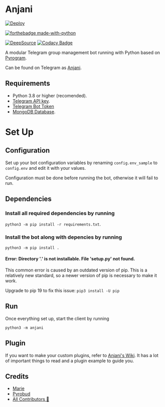 # Anjani
[![Deploy](https://www.herokucdn.com/deploy/button.svg)](https://heroku.com/deploy?template=https://github.com/Kenzhu02/RobotLite)


[![forthebadge made-with-python](http://ForTheBadge.com/images/badges/made-with-python.svg)](https://www.python.org/)

[![DeepSource](https://deepsource.io/gh/userbotindo/Anjani.svg/?label=active+issues)](https://deepsource.io/gh/userbotindo/Anjani/?ref=repository-badge)
[![Codacy Badge](https://app.codacy.com/project/badge/Grade/23d2794692ad47a18849e06823aeaf6f)](https://www.codacy.com/gh/userbotindo/Anjani/dashboard?utm_source=github.com&amp;utm_medium=referral&amp;utm_content=userbotindo/Anjani&amp;utm_campaign=Badge_Grade)

A modular Telegram group management bot running with Python based on [Pyrogram](https://github.com/pyrogram/pyrogram).

Can be found on Telegram as [Anjani](https://t.me/dAnjani_bot).


## Requirements

- Python 3.8 or higher (recomended).
- [Telegram API key](https://docs.pyrogram.org/intro/setup#api-keys).
- [Telegram Bot Token](https://t.me/botfather)
- [MongoDB Database](https://cloud.mongodb.com/).

# Set Up

## Configuration

Set up your bot configuration variables by renaming `config.env_sample` to `config.env` and edit it with your values.

Configuration must be done before running the bot, otherwise it will fail to run.

## Dependencies

### Install all required dependencies by running

`python3 -m pip install -r requirements.txt`.

### Install the bot along with depencies by running

`python3 -m pip install .`

#### Error: Directory '.' is not installable. File 'setup.py' not found.

This common error is caused by an outdated version of pip. This is a relatively new standard, so a newer version of pip is necessary to make it work.

Upgrade to pip 19 to fix this issue: `pip3 install -U pip`

## Run

Once everything set up, start the client by running

`python3 -m anjani`

## Plugin

If you want to make your custom plugins, refer to [Anjani's Wiki](https://github.com/userbotindo/Anjani/wiki). It has a lot of important things to read and a plugin example to guide you.

## Credits

- [Marie](https://github.com/PaulSonOfLars/tgbot)
- [Pyrobud](https://github.com/kdrag0n/pyrobud)
- [All Contributors 👥](https://github.com/userbotindo/Anjani/graphs/contributors)
